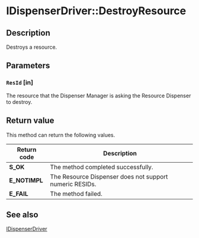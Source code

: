# IDispenserDriver::DestroyResource

## Description

Destroys a resource.

## Parameters

### `ResId` [in]

The resource that the Dispenser Manager is asking the Resource Dispenser to destroy.

## Return value

This method can return the following values.

| Return code | Description |
| --- | --- |
| **S_OK** | The method completed successfully. |
| **E_NOTIMPL** | The Resource Dispenser does not support numeric RESIDs. |
| **E_FAIL** | The method failed. |

## See also

[IDispenserDriver](https://learn.microsoft.com/windows/desktop/api/comsvcs/nn-comsvcs-idispenserdriver)